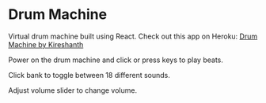 # Drum Machine

Virtual drum machine built using React. Check out this app on Heroku: [Drum Machine by Kireshanth](https://drum-machine-by-kireshanth.herokuapp.com/)

Power on the drum machine and click or press keys to play beats.

Click bank to toggle between 18 different sounds.

Adjust volume slider to change volume.
